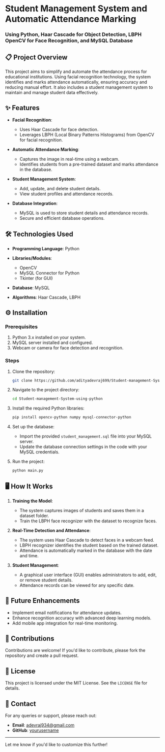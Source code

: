 # Student Management System and Automatic Attendance Marking  
### Using Python, Haar Cascade for Object Detection, LBPH OpenCV for Face Recognition, and MySQL Database  

## 📋 Project Overview  
This project aims to simplify and automate the attendance process for educational institutions. Using facial recognition technology, the system identifies and marks attendance automatically, ensuring accuracy and reducing manual effort. It also includes a student management system to maintain and manage student data effectively.  

## ✨ Features  
- **Facial Recognition**:  
   - Uses Haar Cascade for face detection.  
   - Leverages LBPH (Local Binary Patterns Histograms) from OpenCV for facial recognition.  

- **Automatic Attendance Marking**:  
   - Captures the image in real-time using a webcam.  
   - Identifies students from a pre-trained dataset and marks attendance in the database.  

- **Student Management System**:  
   - Add, update, and delete student details.  
   - View student profiles and attendance records.  

- **Database Integration**:  
   - MySQL is used to store student details and attendance records.  
   - Secure and efficient database operations.  

## 🛠️ Technologies Used  
- **Programming Language**: Python  
- **Libraries/Modules**:  
  - OpenCV  
  - MySQL Connector for Python  
  - Tkinter (for GUI)  

- **Database**: MySQL  
- **Algorithms**: Haar Cascade, LBPH  

## ⚙️ Installation  

### Prerequisites  
1. Python 3.x installed on your system.  
2. MySQL server installed and configured.  
3. Webcam or camera for face detection and recognition.  

### Steps  
1. Clone the repository:  
   ```bash  
   git clone https://github.com/adityadevraj699/Student-management-System-using-python.git
   ```  
2. Navigate to the project directory:  
   ```bash  
   cd Student-management-System-using-python  
   ```  
3. Install the required Python libraries:  
   ```bash  
   pip install opencv-python numpy mysql-connector-python  
   ```  
4. Set up the database:  
   - Import the provided `student_management.sql` file into your MySQL server.  
   - Update the database connection settings in the code with your MySQL credentials.  

5. Run the project:  
   ```bash  
   python main.py  
   ```  

## 🖥️ How It Works  
1. **Training the Model**:  
   - The system captures images of students and saves them in a dataset folder.  
   - Train the LBPH face recognizer with the dataset to recognize faces.  

2. **Real-Time Detection and Attendance**:  
   - The system uses Haar Cascade to detect faces in a webcam feed.  
   - LBPH recognizer identifies the student based on the trained dataset.  
   - Attendance is automatically marked in the database with the date and time.  

3. **Student Management**:  
   - A graphical user interface (GUI) enables administrators to add, edit, or remove student details.  
   - Attendance records can be viewed for any specific date.  



## 🎯 Future Enhancements  
- Implement email notifications for attendance updates.  
- Enhance recognition accuracy with advanced deep learning models.  
- Add mobile app integration for real-time monitoring.  

## 🤝 Contributions  
Contributions are welcome! If you'd like to contribute, please fork the repository and create a pull request.  

## 📄 License  
This project is licensed under the MIT License. See the `LICENSE` file for details.  

## 📧 Contact  
For any queries or support, please reach out:  
- **Email**: adevraj934@gmail.com
- **GitHub**: [yourusername](https://github.com/adityadevraj699)  

---  

Let me know if you'd like to customize this further!
